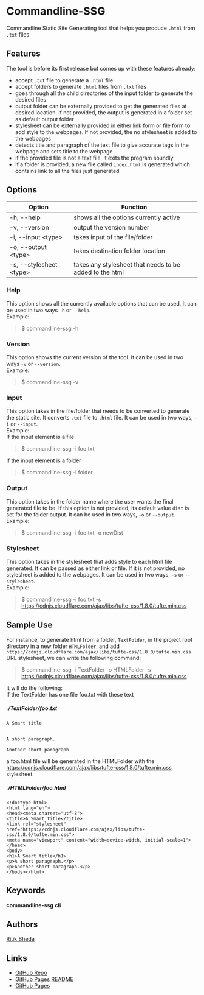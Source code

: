 # Commandline-SSG
Commandline Static Site Generating tool that helps you produce `.html` from `.txt` files

## Features
The tool is before its first release but comes up with these features already:
* accept `.txt` file to generate a `.html` file
* accept folders to generate `.html` files from `.txt` files
* goes through all the child directories  of the input folder to generate the desired files
* output folder can be externally provided to get the generated files at desired location. if not provided, the output is generated in a folder set as default output folder
* stylesheet can be externally provided in either link form or file form to add style to the webpages. If not provided, the no stylesheet is added to the webpages
* detects title and paragraph of the text file to give accurate tags in the webpage and sets title to the webpage
* if the provided file is not a text file, it exits the program soundly
* if a folder is provided, a new file called `index.html` is generated which contains link to all the files just generated

## Options

Option | Function
------------ | -------------
-h, --help | shows all the options currently active
-v, --version | output the version number
-i, --input \<type> | takes input of the file/folder
-o, --output \<type> | takes destination folder location
-s, --stylesheet \<type\> | takes any stylesheet that needs to be added to the html 


### Help
This option shows all the currently available options that can be used. It can be used in two ways `-h` or `--help`.<br>
Example:
> $ commandline-ssg -h 

### Version
This option shows the current version of the tool. It can be used in two ways `-v` or `--version`. <br>
Example:
> $ commandline-ssg -v

### Input
This option takes in the file/folder that needs to be converted to generate the static site. It converts `.txt` file to `.html` file. It can be used in two ways, `-i` or `--input`.<br>
Example:<br>
If the input element is a file
> $ commandline-ssg -i foo.txt

If the input element is a folder
> $ commandline-ssg -i folder

### Output
This option takes in the folder name where the user wants the final generated file to be. If this option is not provided, its default value `dist` is set for the folder output. It can be used in two ways, `-o` or `--output`.<br>
Example:
> $ commandline-ssg -i foo.txt -o newDist

### Stylesheet
This option takes in the stylesheet that adds style to each html file generated. It can be passed as either link or file. If it is not provided, no stylesheet is added to the webpages. It can be used in two ways, `-s` or `--stylesheet`.<br>
Example:
> $ commandline-ssg -i foo.txt -s https://cdnjs.cloudflare.com/ajax/libs/tufte-css/1.8.0/tufte.min.css

## Sample Use
For instance, to generate html from a folder, `TextFolder`, in the project root directory in a new folder `HTMLFolder`, and add `https://cdnjs.cloudflare.com/ajax/libs/tufte-css/1.8.0/tufte.min.css` URL stylesheet, we can write the following command:
> $ commandline-ssg -i TextFolder -o HTMLFolder -s https://cdnjs.cloudflare.com/ajax/libs/tufte-css/1.8.0/tufte.min.css

It will do the following:<br>
If the TextFolder has one file foo.txt with these text

##### ./TextFolder/foo.txt
```
A Smart title


A short paragraph.

Another short paragraph.
```

a foo.html file will be generated in the HTMLFolder with the https://cdnjs.cloudflare.com/ajax/libs/tufte-css/1.8.0/tufte.min.css stylesheet.

##### ./HTMLFolder/foo.html
```
<!doctype html>
<html lang="en">
<head><meta charset="utf-8">
<title>A Smart title</title>
<link rel="stylesheet" href="https://cdnjs.cloudflare.com/ajax/libs/tufte-css/1.8.0/tufte.min.css">
<meta name="viewport" content="width=device-width, initial-scale=1">
</head>
<body>
<h1>A Smart title</h1>
<p>A short paragraph.</p>
<p>Another short paragraph.</p>
</body></html>
```

## Keywords

**commandline-ssg** **cli** 

## Authors

[Ritik Bheda](https://github.com/ritikbheda)

## Links

+ [GitHub Repo](https://github.com/ritikbheda/commandline-ssg)
+ [GitHub Pages README](https://ritikbheda.github.io/commandline-ssg/)
+ [GitHub Pages](https://ritikbheda.github.io/commandline-ssg/dist/index.html)
